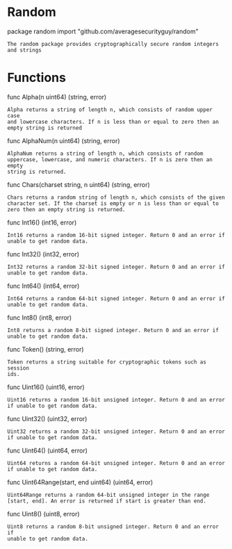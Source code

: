 Random
======

package random
    import "github.com/averagesecurityguy/random"

    The random package provides cryptographically secure random integers
    and strings

Functions
=========

func Alpha(n uint64) (string, error)

    Alpha returns a string of length n, which consists of random upper case
    and lowercase characters. If n is less than or equal to zero then an
    empty string is returned

func AlphaNum(n uint64) (string, error)

    AlphaNum returns a string of length n, which consists of random
    uppercase, lowercase, and numeric characters. If n is zero then an empty
    string is returned.

func Chars(charset string, n uint64) (string, error)

    Chars returns a random string of length n, which consists of the given
    character set. If the charset is empty or n is less than or equal to
    zero then an empty string is returned.

func Int16() (int16, error)

    Int16 returns a random 16-bit signed integer. Return 0 and an error if
    unable to get random data.

func Int32() (int32, error)

    Int32 returns a random 32-bit signed integer. Return 0 and an error if
    unable to get random data.

func Int64() (int64, error)

    Int64 returns a random 64-bit signed integer. Return 0 and an error if
    unable to get random data.

func Int8() (int8, error)

    Int8 returns a random 8-bit signed integer. Return 0 and an error if
    unable to get random data.

func Token() (string, error)

    Token returns a string suitable for cryptographic tokens such as session
    ids.

func Uint16() (uint16, error)

    Uint16 returns a random 16-bit unsigned integer. Return 0 and an error
    if unable to get random data.

func Uint32() (uint32, error)

    Uint32 returns a random 32-bit unsigned integer. Return 0 and an error
    if unable to get random data.

func Uint64() (uint64, error)

    Uint64 returns a random 64-bit unsigned integer. Return 0 and an error
    if unable to get random data.

func Uint64Range(start, end uint64) (uint64, error)

    Uint64Range returns a random 64-bit unsigned integer in the range
    [start, end]. An error is returned if start is greater than end.

func Uint8() (uint8, error)

    Uint8 returns a random 8-bit unsigned integer. Return 0 and an error if
    unable to get random data.
